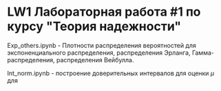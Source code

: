 # LW1 Лабораторная работа #1 по курсу "Теория надежности"
Exp_others.ipynb - Плотности распределения вероятностей для экспоненциального распределения, распределения Эрланга, Гамма-распределения, распределения Вейбулла.

Int_norm.ipynb - построение доверительных интервалов для оценки $\mu$ для 
